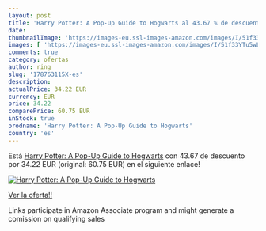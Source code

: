 ```yaml
---
layout: post
title: 'Harry Potter: A Pop-Up Guide to Hogwarts al 43.67 % de descuento'
date: 
thumbnailImage: 'https://images-eu.ssl-images-amazon.com/images/I/51f33YTu5wL._SL200_.jpg'
images: [ 'https://images-eu.ssl-images-amazon.com/images/I/51f33YTu5wL._SL200_.jpg' ]
comments: true
category: ofertas
author: ring
slug: '178763115X-es'
description:
actualPrice: 34.22 EUR
currency: EUR
price: 34.22
comparePrice: 60.75 EUR
inStock: true
prodname: 'Harry Potter: A Pop-Up Guide to Hogwarts'
country: 'es'
---
```


Está [Harry Potter: A Pop-Up Guide to Hogwarts](https://www.amazon.es/dp/178763115X/?tag=tolees-21) con 43.67 de descuento por 34.22 EUR (original: 60.75 EUR) en el siguiente enlace!

[![Harry Potter: A Pop-Up Guide to Hogwarts](https://images-eu.ssl-images-amazon.com/images/I/51f33YTu5wL._SL200_.jpg)](https://www.amazon.es/dp/178763115X/?tag=tolees-21)

[Ver la oferta!!](https://www.amazon.es/dp/178763115X/?tag=tolees-21)

Links participate in Amazon Associate program and might generate a comission on qualifying sales


